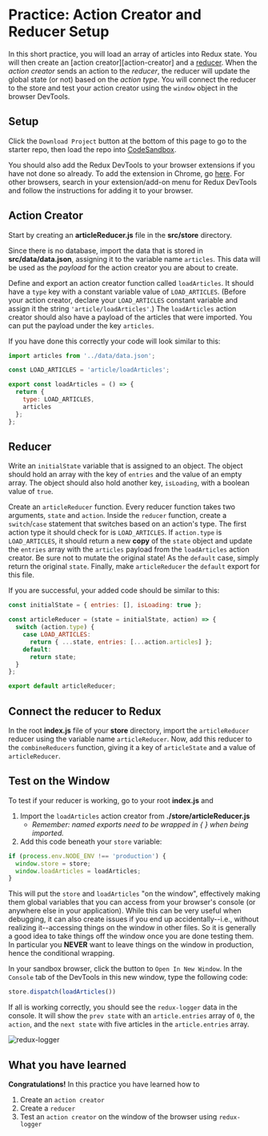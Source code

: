 # Practice: Action Creator and Reducer Setup

In this short practice, you will load an array of articles into Redux state. You
will then create an [action creator][action-creator] and a [reducer]. When the
_action creator_ sends an action to the _reducer_, the reducer will update the
global state (or not) based on the _action type_. You will connect the reducer
to the store and test your action creator using the `window` object in the
browser DevTools.

## Setup

Click the `Download Project` button at the bottom of this page to go to the
starter repo, then load the repo into [CodeSandbox].

You should also add the Redux DevTools to your browser extensions if you have
not done so already. To add the extension in Chrome, go
[here][add-ReduxDevTools]. For other browsers, search in your extension/add-on
menu for Redux DevTools and follow the instructions for adding it to your
browser.

## Action Creator

Start by creating an __articleReducer.js__ file in the __src/store__ directory.

Since there is no database, import the data that is stored in
__src/data/data.json__, assigning it to the variable name `articles`. This data
will be used as the _payload_ for the action creator you are about to create.

Define and export an action creator function called `loadArticles`. It should
have a `type` key with a constant variable value of `LOAD_ARTICLES`. (Before
your action creator, declare your `LOAD_ARTICLES` constant variable and assign
it the string `'article/loadArticles'`.) The `loadArticles` action creator
should also have a payload of the articles that were imported. You can put the
payload under the key `articles`.

If you have done this correctly your code will look similar to this:

```js
import articles from '../data/data.json';

const LOAD_ARTICLES = 'article/loadArticles';

export const loadArticles = () => {
  return {
    type: LOAD_ARTICLES,
    articles
  };
};
```

## Reducer

Write an `initialState` variable that is assigned to an object. The object
should hold an array with the key of `entries` and the value of an empty array.
The object should also hold another key, `isLoading`, with a boolean value of
`true`.

Create an `articleReducer` function. Every reducer function takes two arguments,
`state` and `action`. Inside the `reducer` function, create a `switch`/`case`
statement that switches based on an action's type. The first action type it
should check for is `LOAD_ARTICLES`. If `action.type` is `LOAD_ARTICLES`, it
should return a new **copy** of the `state` object and update the `entries`
array with the `articles` payload from the `loadArticles` action creator. Be
sure not to mutate the original state! As the `default` case, simply return the
original `state`. Finally, make `articleReducer` the `default` export for
this file.

If you are successful, your added code should be similar to this:

```js
const initialState = { entries: [], isLoading: true };

const articleReducer = (state = initialState, action) => {
  switch (action.type) {
    case LOAD_ARTICLES:
      return { ...state, entries: [...action.articles] };
    default:
      return state;
  }
};

export default articleReducer;
```

## Connect the reducer to Redux

In the root __index.js__ file of your __store__ directory, import the
`articleReducer` reducer using the variable name `articleReducer`. Now, add this
reducer to the `combineReducers` function, giving it a key of `articleState` and
a value of `articleReducer`.

## Test on the Window

To test if your reducer is working, go to your root __index.js__ and

1. Import the `loadArticles` action creator from __./store/articleReducer.js__
    - *Remember: named exports need to be wrapped in { } when being imported.*
2. Add this code beneath your `store` variable:

```js
if (process.env.NODE_ENV !== 'production') {
  window.store = store;
  window.loadArticles = loadArticles;
}
```

This will put the `store` and `loadArticles` "on the window", effectively making
them global variables that you can access from your browser's console (or
anywhere else in your application). While this can be very useful when
debugging, it can also create issues if you end up accidentally--i.e., without
realizing it--accessing things on the window in other files. So it is generally
a good idea to take things off the window once you are done testing them. In
particular you **NEVER** want to leave things on the window in production, hence
the conditional wrapping.

In your sandbox browser, click the button to `Open In New Window`. In the
`Console` tab of the DevTools in this new window, type the following code:

```js
store.dispatch(loadArticles())
```

If all is working correctly, you should see the `redux-logger` data in the
console. It will show the `prev state` with an `article.entries` array of `0`,
the `action`, and the `next state` with five articles in the `article.entries`
array.

![redux-logger][redux-logger]

## What you have learned

**Congratulations!** In this practice you have learned how to

1. Create an `action creator`
2. Create a `reducer`
3. Test an `action creator` on the window of the browser using `redux-logger`

[CodeSandbox]: https://codesandbox.io
[add-ReduxDevTools]: https://chrome.google.com/webstore/detail/redux-devtools/lmhkpmbekcpmknklioeibfkpmmfibljd?hl=en
[reducer]: https://redux.js.org/usage/structuring-reducers/basic-reducer-structure
[redux-logger]: https://appacademy-open-assets.s3.us-west-1.amazonaws.com/Modular-Curriculum/content/react-redux/topics/redux/assets/redux-logger-articles.png